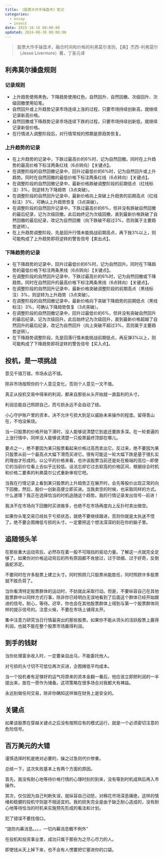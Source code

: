 ```yaml
---
title: 《股票大作手操盘术》笔记
categories:
  - essay
  - invest
date: 2015-10-16 00:00:00
updated: 2024-08-30 00:00:00
---
```


> 股票大作手操盘术，融合时间和价格的利弗莫尔准则，【美】杰西-利弗莫尔（Jesse Livermore）著，丁圣元译

## 利弗莫尔操盘规则 ##

### 记录规则 ###

- 上升趋势使用黑色，下降趋势使用红色，自然回升、自然回撤、次级回升、次级回撤使用铅笔。
- 自然回升或上升趋势记录市场连续上涨的过程，只要市场持续创新高，就继续记录新高价格。
- 自然回撤或下降趋势记录市场连续下跌的过程，只要市场持续创新低，就继续记录新低价格。
- 在行情进入调整阶段后，对行情常规的预期是原趋势恢复。

### 上升趋势的记录 ###

- 在上升趋势的记录中，下跌过最高价的6%时，记为自然回撤。同时在上升趋势的最高价格下标注两条红线（6点转向）【关键点】。
- 在调整阶段的自然回撤记录中，回升过最低价的6%时，记为自然回升或上升趋势。同时在自然回撤的最低价格下标注两条红线（6点转向）【关键点】。
- 在调整阶段的自然回撤记录中，最新价格跌破调整阶段的前期低点（红线标注）3%，则逆转为下降趋势（3点突破）。
- 在调整阶段的自然回升记录中，最新价格向上突破上升趋势的前期高点（红线标注）3%，可确认上升趋势恢复（3点突破）。
- 在调整阶段的自然回升记录中，下跌过最高价的6%，但并没有跌破自然回撤的最后纪录，记为次级回撤。此后始终记为次级回撤，直到最新价格跌破了自然回撤的最后纪录，改记为自然回撤（向下跌破不超过3%，否则属于主要趋势逆转）。
- 在上升趋势调整阶段，先是回升行情未能挑战前期高点，再下挫3%以上，则可能构成了上升趋势即将逆转的警告信号【卖出点】。

### 下降趋势的记录 ###

- 在下降趋势的记录中，回升过最低价的6%时，记为自然回升。同时在下降趋势的最低价格下标注两条黑线（6点转向）【关键点】。
- 在调整阶段的自然回升记录中，下跌过最高价的6%时，记为自然回撤或下降趋势。同时在自然回升的最高价格下标注两条黑线（6点转向）【关键点】。
- 在调整阶段的自然回升记录中，最新价格突破调整阶段的前期高点（黑线标注）3%，则逆转为上升趋势（3点突破）。
- 在调整阶段的自然回撤记录中，最新价格向下突破下降趋势的前期低点（黑线标注）3%，可确认下降趋势恢复（3点突破）。
- 在调整阶段的自然回撤记录中，回升过最低价的6%，但并没有突破自然回升的最后纪录，记为次级回升。此后始终记为次级回升，直到最新价格超越了自然回升的最后纪录，改记为自然回升（向上突破不超过3%，否则属于主要趋势逆转）。
- 在下降趋势调整阶段，先是回落行情未能挑战前期低点，再反弹3%以上，则可能构成了下降趋势即将逆转的警告信号【买入点】。

## 投机，是一项挑战 ##

意见千错万错，市场永远不错。

除非市场按照你的个人意见变化，否则个人意见一文不值。

真正从投机交易中得来的利润，都来自那些从头开始就一直盈利的头寸。

利润总能自己照顾自己，而亏损永远不会自动了结。

小心守护账户里的资本，决不允许亏损大到足以威胁未来操作的程度。留得青山在，不怕没柴烧。

当一只股票的价格开始下滑时，没人能够说清楚它到底还要跌多深。在一轮普遍的上涨行情中，同样没人能够说清楚一只股票最终顶部在哪儿。

要点之一，绝不要因为某只股票看起来价格过高而卖出它。反过来，绝不要因为某只股票从前一个最高点大幅下滑而买进它。很有可能这一轮大幅下跌是基于很扎实的理由才形成的。以公平的价格来看，也许该股票当前还是处在极端的高位--即使它的当前价位看上去似乎比较低。设法忘却它过去软高的价格区间，根据综合时机和价格二要素的利弗莫尔公式重新审视它吧。

当我在行情记录上看到某只股票的上升趋势正在展开时，会先等股价出现正常的向下回撤，然后，股价一创新高便立即买进。当我卖空的时候，也采取同样的方式。什么道理？我正在选择恰当的时机追随这个趋势。我的行情记录发出信号--前进！

我决不在市场向下回撤时买进做多，也绝不在市场再度向上反扑时卖出做空。

如果你头笔交易已经处于亏损状态，就绝不要继续跟进，否则你就是太执迷不悟了。绝不要企图摊低亏损的头寸。一定要把这个想法深深的刻在你的脑子里。

## 追随领头羊 ##

在那些重大运动背后，必然存在着一股不可阻挡的驱动力量。了解这一点就完全足够了。如果你对价格运动背后的所有原因都不肯放过，过于琐细、过于好奇，反倒画蛇添足。

不要同时在许多股票上建立头寸。同时照顾几只股票尚能胜任，同时照顾许多股票就不胜负荷了。

当你看清特定股票群体的运动时，不妨就此采取行动。但是，不要纵容自己在其他股票群中以同样方式行事，除非你已经明白无误地看到了后面这个群体已经开始跟进的信号。耐心，等待。迟早，你也会在其他股票群体上得到与第一个股票群体同样的提示信号的。注意火候，不要在市场上铺得太开。

集中注意力研究当日行情最突出的那些股票。如果你不能从领头的活跃股票上赢得利润，也就不能在整个股票市场赢得利润。

## 到手的钱财 ##

当你处理富余收入时，一定要亲自出马，不能委托他人。

对亏损的头寸切不可低位再次买进，企图摊低平均成本。

当一个投机者有足够好的运气将原来的资本金翻一番后，他应该立即把利润的一半提出来，放在一旁作为储备。这项策略在很多场合对我都大有裨益。

永远别做任何交易，除非你确知这样做在财务上是安全的。

## 关键点 ##

如果该股票在穿越关键点之后没有按照应有的模式运行，就是一个必须密切注意的危险信号。

## 百万美元的大错 ##

谨慎选择时机是绝对必要的，操之过急则代价惨重。

总结一下，这次失败基本上有两个方面的原因。

首先，我没有耐心地等待价格行情的心理时刻的到来，没有等到时机成熟后再入市操作。

其次，仅仅因为自己判断失误，就纵容自己动怒，对棉花市场深恶痛绝，这样的情绪和稳健的投机守则是不相适宜的。我的损失完全是由于缺乏耐心造成的，没有耐心地等待恰当的时机来实施预先形成的看法和计划。

犯了错误不要找借口。

“提防内幕消息。。。，一切内幕消息概不例外”

在投机和投资事业里，成功只属于那些为之尽心尽力的人。

即使钱从天上掉下来，也不会有人愣要把它塞进你的口袋。
